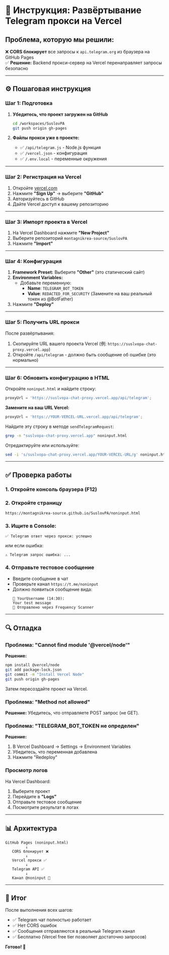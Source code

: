 # 🚀 Инструкция: Развёртывание Telegram прокси на Vercel

## Проблема, которую мы решили:

❌ **CORS блокирует** все запросы к `api.telegram.org` из браузера на GitHub Pages  
✅ **Решение:** Backend прокси-сервер на Vercel перенаправляет запросы безопасно

---

## ⚙️ Пошаговая инструкция

### Шаг 1: Подготовка

1. **Убедитесь, что проект загружен на GitHub**
   ```bash
   cd /workspaces/SuslovPA
   git push origin gh-pages
   ```

2. **Файлы прокси уже в проекте:**
   - ✅ `/api/telegram.js` - Node.js функция
   - ✅ `/vercel.json` - конфигурация
   - ✅ `/.env.local` - переменные окружения

---

### Шаг 2: Регистрация на Vercel

1. Откройте [vercel.com](https://vercel.com)
2. Нажмите **"Sign Up"** → выберите **"GitHub"**
3. Авторизуйтесь в GitHub
4. Дайте Vercel доступ к вашему репозиторию

---

### Шаг 3: Импорт проекта в Vercel

1. На Vercel Dashboard нажмите **"New Project"**
2. Выберите репозиторий `montagnikrea-source/SuslovPA`
3. Нажмите **"Import"**

---

### Шаг 4: Конфигурация

1. **Framework Preset:** Выберите **"Other"** (это статический сайт)
2. **Environment Variables:** 
   - Добавьте переменную:
     - **Name**: `TELEGRAM_BOT_TOKEN`
     - **Value**: `REDACTED_FOR_SECURITY` (Замените на ваш реальный токен из @BotFather)
3. Нажмите **"Deploy"**

---

### Шаг 5: Получить URL прокси

После развёртывания:
1. Скопируйте URL вашего проекта Vercel (例: `https://suslvopa-chat-proxy.vercel.app`)
2. Откройте `/api/telegram` - должно быть сообщение об ошибке (это нормально)

---

### Шаг 6: Обновить конфигурацию в HTML

Откройте `noninput.html` и найдите строку:
```javascript
proxyUrl = 'https://suslvopa-chat-proxy.vercel.app/api/telegram';
```

**Замените на ваш URL Vercel:**
```javascript
proxyUrl = 'https://YOUR-VERCEL-URL.vercel.app/api/telegram';
```

Найдите эту строку в методе `sendTelegramRequest`:
```bash
grep -n "suslvopa-chat-proxy.vercel.app" noninput.html
```

Отредактируйте или используйте:
```bash
sed -i 's/suslvopa-chat-proxy.vercel.app/YOUR-VERCEL-URL/g' noninput.html
```

---

## ✅ Проверка работы

### 1. Откройте консоль браузера (F12)

### 2. Откройте страницу
```
https://montagnikrea-source.github.io/SuslovPA/noninput.html
```

### 3. Ищите в Console:
```
✅ Telegram ответ через прокси: успешно
```

или если ошибка:
```
⚠️ Telegram запрос ошибка: ...
```

### 4. Отправьте тестовое сообщение
- Введите сообщение в чат
- Проверьте канал `https://t.me/noninput`
- Должно появиться сообщение вида:
  ```
  💬 YourUsername (14:30):
  Your test message
  📱 Отправлено через Frequency Scanner
  ```

---

## 🔍 Отладка

### Проблема: "Cannot find module '@vercel/node'"

**Решение:**
```bash
npm install @vercel/node
git add package-lock.json
git commit -m "Install Vercel Node"
git push origin gh-pages
```

Затем пересоздайте проект на Vercel.

### Проблема: "Method not allowed"

**Решение:** Убедитесь, что отправляете POST запрос (не GET).

### Проблема: "TELEGRAM_BOT_TOKEN не определен"

**Решение:** 
1. В Vercel Dashboard → Settings → Environment Variables
2. Убедитесь, что переменная добавлена
3. Нажмите "Redeploy"

### Просмотр логов

На Vercel Dashboard:
1. Выберите проект
2. Перейдите в **"Logs"**
3. Отправьте тестовое сообщение
4. Посмотрите результат в логах

---

## 📊 Архитектура

```
GitHub Pages (noninput.html)
         ↓
   CORS блокирует ❌
         ↓
   Vercel прокси ✅
         ↓
   Telegram API ✅
         ↓
   Канал @noninput 🎉
```

---

## 🎯 Итог

После выполнения всех шагов:
- ✅ Telegram чат полностью работает
- ✅ Нет CORS ошибок
- ✅ Сообщения отправляются в реальный Telegram канал
- ✅ Бесплатно (Vercel free tier позволяет достаточно запросов)

**Готово! 🚀**
